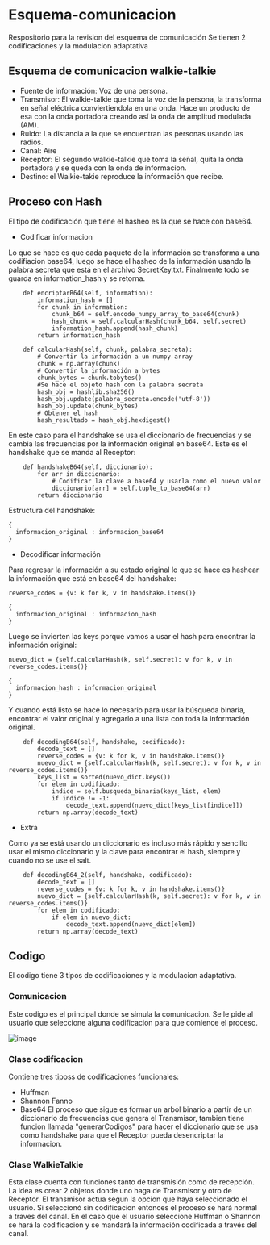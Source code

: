 # Esquema-comunicacion
Respositorio para la revision del esquema de comunicación
Se tienen 2 codificaciones y la modulacion adaptativa

## Esquema de comunicacion walkie-talkie

* Fuente de información: Voz de una persona.
* Transmisor: El walkie-talkie que toma la voz de la persona, la transforma en señal eléctrica conviertiendola en una onda. Hace un producto de esa con la onda portadora creando así la onda de amplitud modulada (AM).
* Ruido: La distancia a la que se encuentran las personas usando las radios.
* Canal: Aire
* Receptor: El segundo walkie-talkie que toma la señal, quita la onda portadora y se queda con la onda de informacion.
* Destino: el Walkie-takie reproduce la información que recibe.

## Proceso con Hash
El tipo de codificación que tiene el hasheo es la que se hace con base64.
* Codificar informacion

Lo que se hace es que cada paquete de la información se transforma a una codifiacion base64, luego se hace el hasheo de la información usando la palabra secreta que está en el archivo SecretKey.txt. Finalmente todo se guarda en information_hash y se retorna.

```
    def encriptarB64(self, information):
        information_hash = []
        for chunk in information:
            chunk_b64 = self.encode_numpy_array_to_base64(chunk)
            hash_chunk = self.calcularHash(chunk_b64, self.secret)
            information_hash.append(hash_chunk)
        return information_hash

    def calcularHash(self, chunk, palabra_secreta):
        # Convertir la información a un numpy array
        chunk = np.array(chunk)
        # Convertir la información a bytes
        chunk_bytes = chunk.tobytes()
        #Se hace el objeto hash con la palabra secreta
        hash_obj = hashlib.sha256()
        hash_obj.update(palabra_secreta.encode('utf-8'))
        hash_obj.update(chunk_bytes)
        # Obtener el hash
        hash_resultado = hash_obj.hexdigest()
```
En este caso para el handshake se usa el diccionario de frecuencias y se cambia las frecuencias por la información original en base64. Este es el handshake que se manda al Receptor:

```
    def handshakeB64(self, diccionario):
        for arr in diccionario:
            # Codificar la clave a base64 y usarla como el nuevo valor
            diccionario[arr] = self.tuple_to_base64(arr)
        return diccionario
```
Estructura del handshake:
```
{
  informacion_original : informacion_base64
}
```

* Decodificar información

Para regresar la información a su estado original lo que se hace es hashear la información que está en base64 del handshake:
```
reverse_codes = {v: k for k, v in handshake.items()}

{
  informacion_original : informacion_hash
}
```
Luego se invierten las keys porque vamos a usar el hash para encontrar la información original:
```
nuevo_dict = {self.calcularHash(k, self.secret): v for k, v in reverse_codes.items()}

{
  informacion_hash : informacion_original 
}
```
Y cuando está listo se hace lo necesario para usar la búsqueda binaria, encontrar el valor original y agregarlo a una lista con toda la información original.
```
    def decodingB64(self, handshake, codificado):
        decode_text = []
        reverse_codes = {v: k for k, v in handshake.items()}
        nuevo_dict = {self.calcularHash(k, self.secret): v for k, v in reverse_codes.items()}
        keys_list = sorted(nuevo_dict.keys())
        for elem in codificado:
            indice = self.busqueda_binaria(keys_list, elem)
            if indice != -1:
                decode_text.append(nuevo_dict[keys_list[indice]])
        return np.array(decode_text)
```

* Extra

Como ya se está usando un diccionario es incluso más rápido y sencillo usar el mismo diccionario y la clave para encontrar el hash, siempre y cuando no se use el salt.
```
    def decodingB64_2(self, handshake, codificado):
        decode_text = []
        reverse_codes = {v: k for k, v in handshake.items()}
        nuevo_dict = {self.calcularHash(k, self.secret): v for k, v in reverse_codes.items()}
        for elem in codificado:
            if elem in nuevo_dict:
                decode_text.append(nuevo_dict[elem])
        return np.array(decode_text)
```

## Codigo
El codigo tiene 3 tipos de codificaciones y la modulacion adaptativa.

### Comunicacion
Este codigo es el principal donde se simula la comunicacion. Se le pide al usuario que seleccione alguna codificacion para que comience el proceso.

![image](https://github.com/AngelDann/Comunicacion/assets/147886154/14b29963-6b5d-4890-8217-a80abb575579)

### Clase codificacion
Contiene tres tiposs de codificaciones funcionales:
* Huffman
* Shannon Fanno
* Base64
El proceso que sigue es formar un arbol binario a partir de un diccionario de frecuencias que genera el Transmisor, tambien tiene funcion llamada "generarCodigos" para hacer el diccionario que se usa como handshake para que el Receptor pueda desencriptar la informacion.

### Clase WalkieTalkie
Esta clase cuenta con funciones tanto de transmisión como de recepción. La idea es crear 2 objetos donde uno haga de Transmisor y otro de Receptor.
El transmisor actua segun la opcion que haya seleccionado el usuario. Si seleccionó sin codificacion entonces el proceso se hará normal a traves del canal.
En el caso que el usuario seleccione Huffman o Shannon se hará la codificacion y se mandará la información codificada a través del canal.


